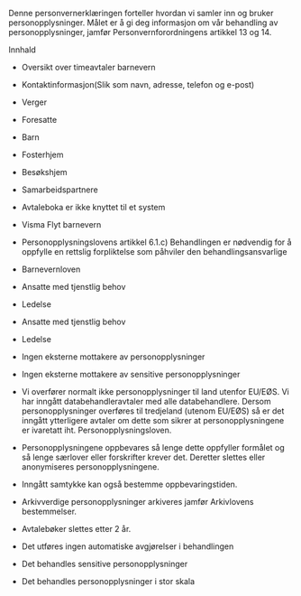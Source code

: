 <!-- title: Avtalebøker barnevern -->


  

Denne personvernerklæringen forteller hvordan vi samler inn og bruker personopplysninger. Målet er å gi deg informasjon om vår behandling av personopplysninger, jamfør Personvernforordningens artikkel 13 og 14.

  

Innhald

*   Oversikt over timeavtaler barnevern  
    
*   Kontaktinformasjon(Slik som navn, adresse, telefon og e-post)  
    
*   Verger  
    
*   Foresatte  
    
*   Barn  
    
*   Fosterhjem  
    
*   Besøkshjem  
    
*   Samarbeidspartnere  
    
*   Avtaleboka er ikke knyttet til et system  
    
*   Visma Flyt barnevern  
    
*   Personopplysningslovens artikkel 6.1.c) Behandlingen er nødvendig for å oppfylle en rettslig forpliktelse som påhviler den behandlingsansvarlige  
    
*   Barnevernloven  
    
*   Ansatte med tjenstlig behov  
    
*   Ledelse  
    
*   Ansatte med tjenstlig behov  
    
*   Ledelse  
    
*   Ingen eksterne mottakere av personopplysninger  
    
*   Ingen eksterne mottakere av sensitive personopplysninger  
    
*   Vi overfører normalt ikke personopplysninger til land utenfor EU/EØS. Vi har inngått databehandleravtaler med alle databehandlere. Dersom personopplysninger overføres til tredjeland (utenom EU/EØS) så er det inngått ytterligere avtaler om dette som sikrer at personopplysningene er ivaretatt iht. Personopplysningsloven.  
    
*   Personopplysningene oppbevares så lenge dette oppfyller formålet og så lenge særlover eller forskrifter krever det. Deretter slettes eller anonymiseres personopplysningene.  
    
*   Inngått samtykke kan også bestemme oppbevaringstiden.  
    
*   Arkivverdige personopplysninger arkiveres jamfør Arkivlovens bestemmelser.  
    
*   Avtalebøker slettes etter 2 år.  
    
*   Det utføres ingen automatiske avgjørelser i behandlingen  
    
*   Det behandles sensitive personopplysninger  
    
*   Det behandles personopplysninger i stor skala